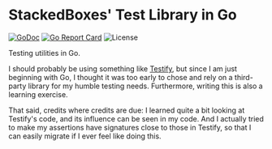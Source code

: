 # StackedBoxes' Test Library in Go

[![GoDoc](https://godoc.org/github.com/lmbarros/sbxs_go_test?status.svg)](https://godoc.org/github.com/lmbarros/sbxs_go_test) [![Go Report Card](https://goreportcard.com/badge/github.com/lmbarros/sbxs_go_test)](https://goreportcard.com/report/github.com/lmbarros/sbxs_go_test) ![License](https://img.shields.io/github/license/lmbarros/sbxs_go_test.svg)

Testing utilities in Go.

I should probably be using something like
[Testify](https://github.com/stretchr/testify), but since I am just beginning
with Go, I thought it was too early to chose and rely on a third-party library
for my humble testing needs. Furthermore, writing this is also a learning
exercise.

That said, credits where credits are due: I learned quite a bit looking at
Testify's code, and its influence can be seen in my code. And I actually tried
to make my assertions have signatures close to those in Testify, so that I can
easily migrate if I ever feel like doing this.
